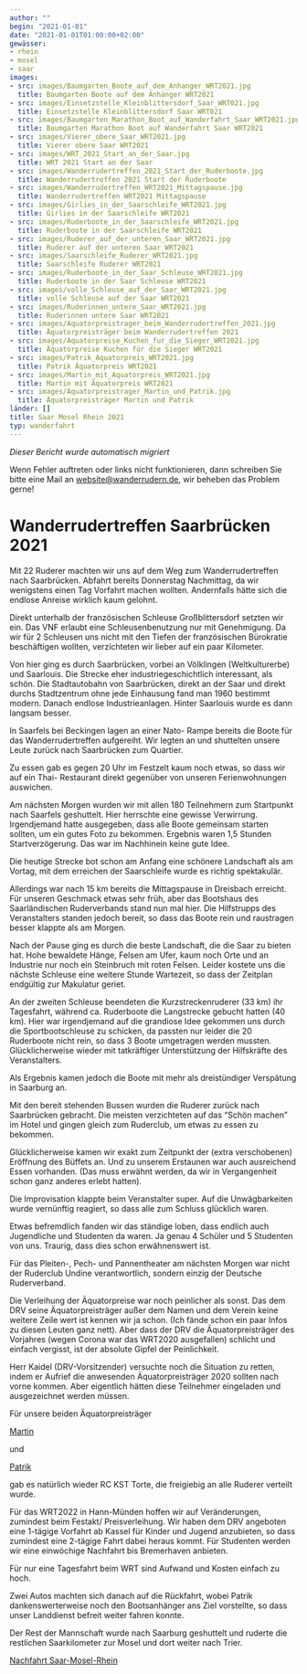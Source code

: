```yaml
---
author: ""
begin: "2021-01-01"
date: "2021-01-01T01:00:00+02:00"
gewässer:
- rhein
- mosel
- saar
images:
- src: images/Baumgarten_Boote_auf_dem_Anhanger_WRT2021.jpg
  title: Baumgarten Boote auf dem Anhänger WRT2021
- src: images/Einsetzstelle_Kleinblittersdorf_Saar_WRT021.jpg
  title: Einsetzstelle Kleinblittersdorf Saar WRT021
- src: images/Baumgarten_Marathon_Boot_auf_Wanderfahrt_Saar_WRT2021.jpg
  title: Baumgarten Marathon Boot auf Wanderfahrt Saar WRT2021
- src: images/Vierer_obere_Saar_WRT2021.jpg
  title: Vierer obere Saar WRT2021
- src: images/WRT_2021_Start_an_der_Saar.jpg
  title: WRT 2021 Start an der Saar
- src: images/Wanderrudertreffen_2021_Start_der_Ruderboote.jpg
  title: Wanderrudertreffen 2021 Start der Ruderboote
- src: images/Wanderrudertreffen_WRT2021_Mittagspause.jpg
  title: Wanderrudertreffen WRT2021 Mittagspause
- src: images/Girlies_in_der_Saarschleife_WRT2021.jpg
  title: Girlies in der Saarschleife WRT2021
- src: images/Ruderboote_in_der_Saarschleife_WRT2021.jpg
  title: Ruderboote in der Saarschleife WRT2021
- src: images/Ruderer_auf_der_unteren_Saar_WRT2021.jpg
  title: Ruderer auf der unteren Saar WRT2021
- src: images/Saarschleife_Ruderer_WRT2021.jpg
  title: Saarschleife Ruderer WRT2021
- src: images/Ruderboote_in_der_Saar_Schleuse_WRT2021.jpg
  title: Ruderboote in der Saar Schleuse WRT2021
- src: images/volle_Schleuse_auf_der_Saar_WRT2021.jpg
  title: volle Schleuse auf der Saar WRT2021
- src: images/Ruderinnen_untere_Saar_WRT2021.jpg
  title: Ruderinnen untere Saar WRT2021
- src: images/Aquatorpreistrager_beim_Wanderrudertreffen_2021.jpg
  title: Äquatorpreisträger beim Wanderrudertreffen 2021
- src: images/Aquatorpreise_Kuchen_fur_die_Sieger_WRT2021.jpg
  title: Äquatorpreise Kuchen für die Sieger WRT2021
- src: images/Patrik_Aquatorpreis_WRT2021.jpg
  title: Patrik Äquatorpreis WRT2021
- src: images/Martin_mit_Aquatorpreis_WRT2021.jpg
  title: Martin mit Äquatorpreis WRT2021
- src: images/Aquatorpreistrager_Martin_und_Patrik.jpg
  title: Äquatorpreisträger Martin und Patrik
länder: []
title: Saar Mosel Rhein 2021
typ: wanderfahrt
---
```



*Dieser Bericht wurde automatisch migriert*

Wenn Fehler auftreten oder links nicht funktionieren, dann schreiben Sie bitte eine Mail an website@wanderrudern.de, wir beheben das Problem gerne!



# Wanderrudertreffen Saarbrücken 2021


Mit 22 Ruderer machten wir uns auf dem Weg zum Wanderrudertreffen nach Saarbrücken. Abfahrt bereits Donnerstag Nachmittag, da wir wenigstens einen Tag Vorfahrt machen wollten. Andernfalls hätte sich die endlose Anreise wirklich kaum gelohnt.

Direkt unterhalb der französischen Schleuse Großblittersdorf setzten wir ein. Das VNF erlaubt eine Schleusenbenutzung nur mit Genehmigung. Da wir für 2 Schleusen uns nicht mit den Tiefen der französischen Bürokratie beschäftigen wollten, verzichteten wir lieber auf ein paar Kilometer.

Von hier ging es durch Saarbrücken, vorbei an Völklingen (Weltkulturerbe) und Saarlouis. Die Strecke eher industriegeschichtlich interessant, als schön. Die Stadtautobahn von Saarbrücken, direkt an der Saar und direkt durchs Stadtzentrum ohne jede Einhausung fand man 1960 bestimmt modern. Danach endlose Industrieanlagen. Hinter Saarlouis wurde es dann langsam besser.

In Saarfels bei Beckingen lagen an einer Nato- Rampe bereits die Boote für das Wanderrudertreffen aufgereiht. Wir legten an und shuttelten unsere Leute zurück nach Saarbrücken zum Quartier.

Zu essen gab es gegen 20 Uhr im Festzelt kaum noch etwas, so dass wir auf ein Thai- Restaurant direkt gegenüber von unseren Ferienwohnungen auswichen.

Am nächsten Morgen wurden wir mit allen 180 Teilnehmern zum Startpunkt nach Saarfels geshuttelt. Hier herrschte eine gewisse Verwirrung. Irgendjemand hatte ausgegeben, dass alle Boote gemeinsam starten sollten, um ein gutes Foto zu bekommen. Ergebnis waren 1,5 Stunden Startverzögerung. Das war im Nachhinein keine gute Idee.

Die heutige Strecke bot schon am Anfang eine schönere Landschaft als am Vortag, mit dem erreichen der Saarschleife wurde es richtig spektakulär.

Allerdings war nach 15 km bereits die Mittagspause in Dreisbach erreicht. Für unseren Geschmack etwas sehr früh, aber das Bootshaus des Saarländischen Ruderverbands stand nun mal hier. Die Hilfstrupps des Veranstalters standen jedoch bereit, so dass das Boote rein und raustragen besser klappte als am Morgen.

Nach der Pause ging es durch die beste Landschaft, die die Saar zu bieten hat. Hohe bewaldete Hänge, Felsen am Ufer, kaum noch Orte und an Industrie nur noch ein Steinbruch mit roten Felsen. Leider kostete uns die nächste Schleuse eine weitere Stunde Wartezeit, so dass der Zeitplan endgültig zur Makulatur geriet.

An der zweiten Schleuse beendeten die Kurzstreckenruderer (33 km) ihr Tagesfahrt, während ca. Ruderboote die Langstrecke gebucht hatten (40 km). Hier war irgendjemand auf die grandiose Idee gekommen uns durch die Sportbootschleuse zu schicken, da passten nur leider die 20 Ruderboote nicht rein, so dass 3 Boote umgetragen werden mussten. Glücklicherweise wieder mit tatkräftiger Unterstützung der Hilfskräfte des Veranstalters.

Als Ergebnis kamen jedoch die Boote mit mehr als dreistündiger Verspätung in Saarburg an.

Mit den bereit stehenden Bussen wurden die Ruderer zurück nach Saarbrücken gebracht. Die meisten verzichteten auf das “Schön machen” im Hotel und gingen gleich zum Ruderclub, um etwas zu essen zu bekommen.

Glücklicherweise kamen wir exakt zum Zeitpunkt der (extra verschobenen) Eröffnung des Büffets an. Und zu unserem Erstaunen war auch ausreichend Essen vorhanden. (Das muss erwähnt werden, da wir in Vergangenheit schon ganz anderes erlebt hatten).

Die Improvisation klappte beim Veranstalter super. Auf die Unwägbarkeiten wurde vernünftig reagiert, so dass alle zum Schluss glücklich waren.

Etwas befremdlich fanden wir das ständige loben, dass endlich auch Jugendliche und Studenten da waren. Ja genau 4 Schüler und 5 Studenten von uns. Traurig, dass dies schon erwähnenswert ist.

Für das Pleiten-, Pech- und Pannentheater am nächsten Morgen war nicht der Ruderclub Undine verantwortlich, sondern einzig der Deutsche Ruderverband.

Die Verleihung der Äquatorpreise war noch peinlicher als sonst. Das dem DRV seine Äquatorpreisträger außer dem Namen und dem Verein keine weitere Zeile wert ist kennen wir ja schon. (Ich fände schon ein paar Infos zu diesen Leuten ganz nett). Aber dass der DRV die Äquatorpreisträger des Vorjahres (wegen Corona war das WRT2020 ausgefallen) schlicht und einfach vergisst, ist der absolute Gipfel der Peinlichkeit.

Herr Kaidel (DRV-Vorsitzender) versuchte noch die Situation zu retten, indem er Aufrief die anwesenden Äquatorpreisträger 2020 sollten nach vorne kommen. Aber eigentlich hätten diese Teilnehmer eingeladen und ausgezeichnet werden müssen.

Für unsere beiden Äquatorpreisträger

[Martin](/berichte/2021/aquatorpreis_martin)

und

[Patrik](/berichte/2021/aquatorpreis_patrik)

gab es natürlich wieder RC KST Torte, die freigiebig an alle Ruderer verteilt wurde.

Für das WRT2022 in Hann-Münden hoffen wir auf Veränderungen, zumindest beim Festakt/ Preisverleihung. Wir haben dem DRV angeboten eine 1-tägige Vorfahrt ab Kassel für Kinder und Jugend anzubieten, so dass zumindest eine 2-tägige Fahrt dabei heraus kommt. Für Studenten werden wir eine einwöchige Nachfahrt bis Bremerhaven anbieten.

Für nur eine Tagesfahrt beim WRT sind Aufwand und Kosten einfach zu hoch.

Zwei Autos machten sich danach auf die Rückfahrt, wobei Patrik dankenswerterweise noch den Bootsanhänger ans Ziel vorstellte, so dass unser Landdienst befreit weiter fahren konnte.

Der Rest der Mannschaft wurde nach Saarburg geshuttelt und ruderte die restlichen Saarkilometer zur Mosel und dort weiter nach Trier.

[Nachfahrt Saar-Mosel-Rhein](/berichte/2021/saar_mosel_rhein_2021)